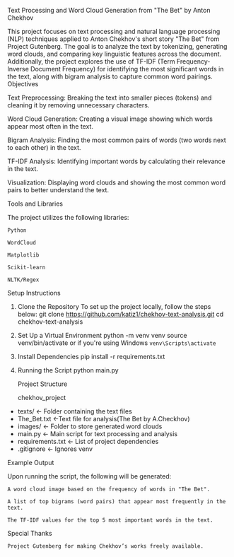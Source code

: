 Text Processing and Word Cloud Generation from "The Bet" by Anton Chekhov


This project focuses on text processing and natural language processing (NLP) techniques applied to Anton Chekhov's short story "The Bet" from Project Gutenberg. The goal is to analyze the text by tokenizing, generating word clouds, and comparing key linguistic features across the document. Additionally, the project explores the use of TF-IDF (Term Frequency-Inverse Document Frequency) for identifying the most significant words in the text, along with bigram analysis to capture common word pairings.
Objectives

Text Preprocessing: Breaking the text into smaller pieces (tokens) and cleaning it by removing unnecessary characters.

Word Cloud Generation: Creating a visual image showing which words appear most often in the text.

Bigram Analysis: Finding the most common pairs of words (two words next to each other) in the text.

TF-IDF Analysis: Identifying important words by calculating their relevance in the text.

Visualization: Displaying word clouds and showing the most common word pairs to better understand the text.


Tools and Libraries

The project utilizes the following libraries:

    Python

    WordCloud

    Matplotlib

    Scikit-learn

    NLTK/Regex

Setup Instructions

1. Clone the Repository
To set up the project locally, follow the steps below:
git clone https://github.com/katiz1/chekhov-text-analysis.git
cd chekhov-text-analysis

2. Set Up a Virtual Environment
python -m venv venv
source venv/bin/activate or if you're using Windows `venv\Scripts\activate`

3. Install Dependencies
pip install -r requirements.txt

4. Running the Script
   python main.py

   Project Structure

   chekhov_project
- texts/                ← Folder containing the text files
- The_Bet.txt           ←Text file for analysis(The Bet by A.Checkhov)
- images/               ← Folder to store generated word clouds
- main.py               ← Main script for text processing and analysis
- requirements.txt      ← List of project dependencies
- .gitignore            ← Ignores venv

Example Output

Upon running the script, the following will be generated:

    A word cloud image based on the frequency of words in "The Bet".

    A list of top bigrams (word pairs) that appear most frequently in the text.

    The TF-IDF values for the top 5 most important words in the text.

Special Thanks

    Project Gutenberg for making Chekhov’s works freely available.











